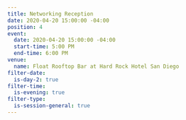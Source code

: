 ```yaml
---
title: Networking Reception
date: 2020-04-20 15:00:00 -04:00
position: 4
event:
  date: 2020-04-20 15:00:00 -04:00
  start-time: 5:00 PM
  end-time: 6:00 PM
venue:
  name: Float Rooftop Bar at Hard Rock Hotel San Diego
filter-date:
  is-day-2: true
filter-time:
  is-evening: true
filter-type:
  is-session-general: true
---
```


